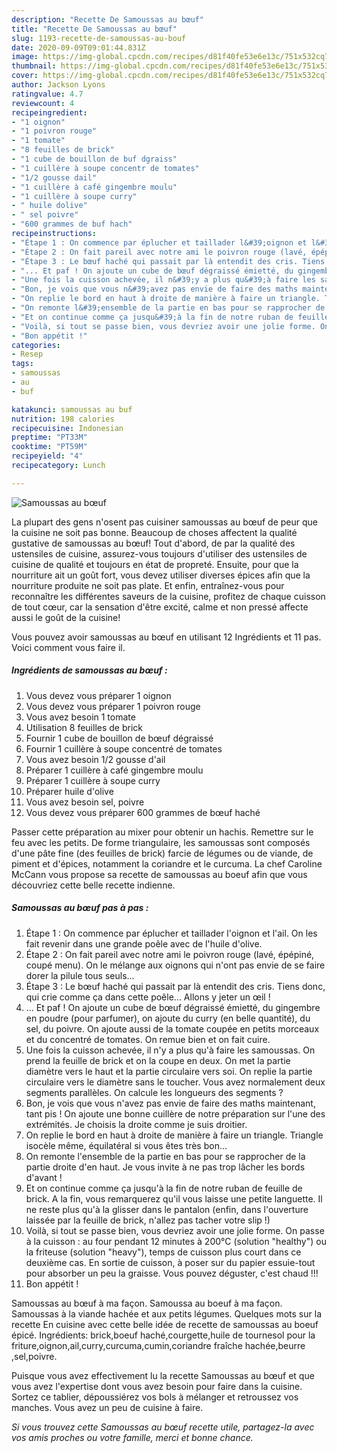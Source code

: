 ```yaml
---
description: "Recette De Samoussas au bœuf"
title: "Recette De Samoussas au bœuf"
slug: 1193-recette-de-samoussas-au-bouf
date: 2020-09-09T09:01:44.831Z
image: https://img-global.cpcdn.com/recipes/d81f40fe53e6e13c/751x532cq70/samoussas-au-boeuf-photo-principale-de-la-recette.jpg
thumbnail: https://img-global.cpcdn.com/recipes/d81f40fe53e6e13c/751x532cq70/samoussas-au-boeuf-photo-principale-de-la-recette.jpg
cover: https://img-global.cpcdn.com/recipes/d81f40fe53e6e13c/751x532cq70/samoussas-au-boeuf-photo-principale-de-la-recette.jpg
author: Jackson Lyons
ratingvalue: 4.7
reviewcount: 4
recipeingredient:
- "1 oignon"
- "1 poivron rouge"
- "1 tomate"
- "8 feuilles de brick"
- "1 cube de bouillon de buf dgraiss"
- "1 cuillère à soupe concentr de tomates"
- "1/2 gousse dail"
- "1 cuillère à café gingembre moulu"
- "1 cuillère à soupe curry"
- " huile dolive"
- " sel poivre"
- "600 grammes de buf hach"
recipeinstructions:
- "Étape 1 : On commence par éplucher et taillader l&#39;oignon et l&#39;ail. On les fait revenir dans une grande poêle avec de l&#39;huile d&#39;olive."
- "Étape 2 : On fait pareil avec notre ami le poivron rouge (lavé, épépiné, coupé menu). On le mélange aux oignons qui n&#39;ont pas envie de se faire dorer la pilule tous seuls..."
- "Étape 3 : Le bœuf haché qui passait par là entendit des cris. Tiens donc, qui crie comme ça dans cette poêle... Allons y jeter un œil !"
- "... Et paf ! On ajoute un cube de bœuf dégraissé émietté, du gingembre en poudre (pour parfumer), on ajoute du curry (en belle quantité), du sel, du poivre. On ajoute aussi de la tomate coupée en petits morceaux et du concentré de tomates. On remue bien et on fait cuire."
- "Une fois la cuisson achevée, il n&#39;y a plus qu&#39;à faire les samoussas. On prend la feuille de brick et on la coupe en deux. On met la partie diamètre vers le haut et la partie circulaire vers soi. On replie la partie circulaire vers le diamètre sans le toucher. Vous avez normalement deux segments parallèles. On calcule les longueurs des segments ?"
- "Bon, je vois que vous n&#39;avez pas envie de faire des maths maintenant, tant pis ! On ajoute une bonne cuillère de notre préparation sur l&#39;une des extrémités. Je choisis la droite comme je suis droitier."
- "On replie le bord en haut à droite de manière à faire un triangle. Triangle isocèle même, équilatéral si vous êtes très bon..."
- "On remonte l&#39;ensemble de la partie en bas pour se rapprocher de la partie droite d&#39;en haut. Je vous invite à ne pas trop lâcher les bords d&#39;avant !"
- "Et on continue comme ça jusqu&#39;à la fin de notre ruban de feuille de brick. A la fin, vous remarquerez qu&#39;il vous laisse une petite languette. Il ne reste plus qu&#39;à la glisser dans le pantalon (enfin, dans l&#39;ouverture laissée par la feuille de brick, n&#39;allez pas tacher votre slip !)"
- "Voilà, si tout se passe bien, vous devriez avoir une jolie forme. On passe à la cuisson : au four pendant 12 minutes à 200°C (solution &#34;healthy&#34;) ou la friteuse (solution &#34;heavy&#34;), temps de cuisson plus court dans ce deuxième cas. En sortie de cuisson, à poser sur du papier essuie-tout pour absorber un peu la graisse. Vous pouvez déguster, c&#39;est chaud !!!"
- "Bon appétit !"
categories:
- Resep
tags:
- samoussas
- au
- buf

katakunci: samoussas au buf 
nutrition: 198 calories
recipecuisine: Indonesian
preptime: "PT33M"
cooktime: "PT59M"
recipeyield: "4"
recipecategory: Lunch

---
```



![Samoussas au bœuf](https://img-global.cpcdn.com/recipes/d81f40fe53e6e13c/751x532cq70/samoussas-au-boeuf-photo-principale-de-la-recette.jpg)

La plupart des gens n'osent pas cuisiner samoussas au bœuf de peur que la cuisine ne soit pas bonne. Beaucoup de choses affectent la qualité gustative de samoussas au bœuf! Tout d'abord, de par la qualité des ustensiles de cuisine, assurez-vous toujours d'utiliser des ustensiles de cuisine de qualité et toujours en état de propreté. Ensuite, pour que la nourriture ait un goût fort, vous devez utiliser diverses épices afin que la nourriture produite ne soit pas plate. Et enfin, entraînez-vous pour reconnaître les différentes saveurs de la cuisine, profitez de chaque cuisson de tout cœur, car la sensation d'être excité, calme et non pressé affecte aussi le goût de la cuisine!

<!--inarticleads1-->

Vous pouvez avoir samoussas au bœuf en utilisant 12 Ingrédients et 11 pas. Voici comment vous faire il.

##### Ingrédients de samoussas au bœuf :

1. Vous devez vous préparer 1 oignon
1. Vous devez vous préparer 1 poivron rouge
1. Vous avez besoin 1 tomate
1. Utilisation 8 feuilles de brick
1. Fournir 1 cube de bouillon de bœuf dégraissé
1. Fournir 1 cuillère à soupe concentré de tomates
1. Vous avez besoin 1/2 gousse d&#39;ail
1. Préparer 1 cuillère à café gingembre moulu
1. Préparer 1 cuillère à soupe curry
1. Préparer  huile d&#39;olive
1. Vous avez besoin  sel, poivre
1. Vous devez vous préparer 600 grammes de bœuf haché


Passer cette préparation au mixer pour obtenir un hachis. Remettre sur le feu avec les petits. De forme triangulaire, les samoussas sont composés d&#39;une pâte fine (des feuilles de brick) farcie de légumes ou de viande, de piment et d&#39;épices, notamment la coriandre et le curcuma. La chef Caroline McCann vous propose sa recette de samoussas au boeuf afin que vous découvriez cette belle recette indienne. 

<!--inarticleads2-->

##### Samoussas au bœuf pas à pas :

1. Étape 1 : On commence par éplucher et taillader l&#39;oignon et l&#39;ail. On les fait revenir dans une grande poêle avec de l&#39;huile d&#39;olive.
1. Étape 2 : On fait pareil avec notre ami le poivron rouge (lavé, épépiné, coupé menu). On le mélange aux oignons qui n&#39;ont pas envie de se faire dorer la pilule tous seuls...
1. Étape 3 : Le bœuf haché qui passait par là entendit des cris. Tiens donc, qui crie comme ça dans cette poêle... Allons y jeter un œil !
1. ... Et paf ! On ajoute un cube de bœuf dégraissé émietté, du gingembre en poudre (pour parfumer), on ajoute du curry (en belle quantité), du sel, du poivre. On ajoute aussi de la tomate coupée en petits morceaux et du concentré de tomates. On remue bien et on fait cuire.
1. Une fois la cuisson achevée, il n&#39;y a plus qu&#39;à faire les samoussas. On prend la feuille de brick et on la coupe en deux. On met la partie diamètre vers le haut et la partie circulaire vers soi. On replie la partie circulaire vers le diamètre sans le toucher. Vous avez normalement deux segments parallèles. On calcule les longueurs des segments ?
1. Bon, je vois que vous n&#39;avez pas envie de faire des maths maintenant, tant pis ! On ajoute une bonne cuillère de notre préparation sur l&#39;une des extrémités. Je choisis la droite comme je suis droitier.
1. On replie le bord en haut à droite de manière à faire un triangle. Triangle isocèle même, équilatéral si vous êtes très bon...
1. On remonte l&#39;ensemble de la partie en bas pour se rapprocher de la partie droite d&#39;en haut. Je vous invite à ne pas trop lâcher les bords d&#39;avant !
1. Et on continue comme ça jusqu&#39;à la fin de notre ruban de feuille de brick. A la fin, vous remarquerez qu&#39;il vous laisse une petite languette. Il ne reste plus qu&#39;à la glisser dans le pantalon (enfin, dans l&#39;ouverture laissée par la feuille de brick, n&#39;allez pas tacher votre slip !)
1. Voilà, si tout se passe bien, vous devriez avoir une jolie forme. On passe à la cuisson : au four pendant 12 minutes à 200°C (solution &#34;healthy&#34;) ou la friteuse (solution &#34;heavy&#34;), temps de cuisson plus court dans ce deuxième cas. En sortie de cuisson, à poser sur du papier essuie-tout pour absorber un peu la graisse. Vous pouvez déguster, c&#39;est chaud !!!
1. Bon appétit !


Samoussas au bœuf à ma façon. Samoussa au boeuf à ma façon. Samoussas à la viande hachée et aux petits légumes. Quelques mots sur la recette En cuisine avec cette belle idée de recette de samoussas au boeuf épicé. Ingrédients: brick,boeuf haché,courgette,huile de tournesol pour la friture,oignon,ail,curry,curcuma,cumin,coriandre fraîche hachée,beurre ,sel,poivre. 

<!--inarticleads1-->

<p>
Puisque vous avez effectivement lu la recette Samoussas au bœuf et que vous avez l'expertise dont vous avez besoin pour faire dans la cuisine. Sortez ce tablier, dépoussiérez vos bols à mélanger et retroussez vos manches. Vous avez un peu de cuisine à faire.
</p>

<p>
<i>Si vous trouvez cette Samoussas au bœuf recette utile, partagez-la avec vos amis proches ou votre famille, merci et bonne chance.</i>
</p>
